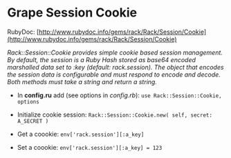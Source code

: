 # Grape Session Cookie

RubyDoc: [http://www.rubydoc.info/gems/rack/Rack/Session/Cookie](http://www.rubydoc.info/gems/rack/Rack/Session/Cookie)

*Rack::Session::Cookie provides simple cookie based session management. By default, the session is a Ruby Hash stored as base64 encoded marshalled data set to :key (default: rack.session). The object that encodes the session data is configurable and must respond to encode and decode. Both methods must take a string and return a string.*

- In **config.ru** add (see options in *config.rb*):
`use Rack::Session::Cookie, options`

- Initialize cookie session:
`Rack::Session::Cookie.new( self, secret: A_SECRET )`

- Get a coookie:
`env['rack.session'][:a_key]`

- Set a coookie:
`env['rack.session'][:a_key] = 123`

